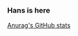### Hans is here

[Anurag's GitHub stats](https://github-readme-stats.vercel.app/api?username=Howters)

